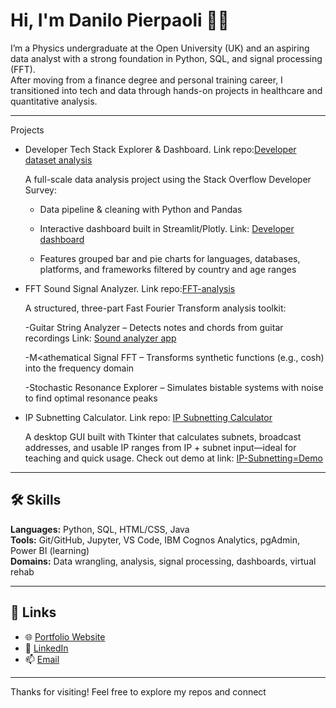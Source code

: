 # Hi, I'm Danilo Pierpaoli 🤌🏻

I’m a Physics undergraduate at the Open University (UK) and an aspiring data analyst with a strong foundation in Python, SQL, and signal processing (FFT).  
After moving from a finance degree and personal training career, I transitioned into tech and data through hands-on projects in healthcare and quantitative analysis.

-----------------------------------------------------------
Projects
- Developer Tech Stack Explorer & Dashboard. Link repo:[Developer dataset analysis](https://github.com/DaniloPierpaoli/Developer-job-market-analysis)
 
  A full-scale data analysis project using the Stack Overflow Developer Survey:
  
  - Data pipeline & cleaning with Python and Pandas

  - Interactive dashboard built in Streamlit/Plotly. Link: [Developer dashboard](https://developer-job-market-analysis-gsobxkwepp7dsfdus2dznn.streamlit.app/)

  - Features grouped bar and pie charts for languages, databases, platforms, and frameworks filtered by country and age ranges


- FFT Sound Signal Analyzer.  Link repo:[FFT-analysis](https://github.com/DaniloPierpaoli/FFT-Signal-Analysis)
 
  A structured, three-part Fast Fourier Transform analysis toolkit:

  -Guitar String Analyzer – Detects notes and chords from guitar recordings Link: [Sound analyzer app](https://fft-analyzer-app-gqnbgv3c5dns4qswe8phvc.streamlit.app/)

  -M<athematical Signal FFT – Transforms synthetic functions (e.g., cosh) into the frequency domain

  -Stochastic Resonance Explorer – Simulates bistable systems with noise to find optimal resonance peaks

- IP Subnetting Calculator.  Link repo: [IP Subnetting Calculator](https://github.com/DaniloPierpaoli/IP-subnetting-calculator-APP)
 
  A desktop GUI built with Tkinter that calculates subnets, broadcast addresses, and usable IP ranges from IP + subnet input—ideal for teaching and quick usage.
  Check out demo at link: [IP-Subnetting=Demo](https://www.linkedin.com/posts/danilo-pierpaoli_pythonprogramming-python-developer-activity-7093614365836238848-ZMFu?utm_source=share&utm_medium=member_desktop&rcm=ACoAAB-tp_cB1LdZq7bCYNAWiskqbLF9nWVt37k)
 




-----------------------------------------------------------

## 🛠️ Skills

**Languages:** Python, SQL, HTML/CSS, Java  
**Tools:** Git/GitHub, Jupyter, VS Code, IBM Cognos Analytics, pgAdmin, Power BI (learning)  
**Domains:** Data wrangling, analysis, signal processing, dashboards, virtual rehab

-----------------------------------------------------------

## 🔗 Links

- 🌐 [Portfolio Website](https://danilopierpaoli.github.io/danilo-pierpaoli.github.io)
- 💼 [LinkedIn](https://www.linkedin.com/in/danilo-pierpaoli)
- 📫 [Email](mailto:danilo.pierpali@outlook.com)

---

Thanks for visiting! Feel free to explore my repos and connect 
